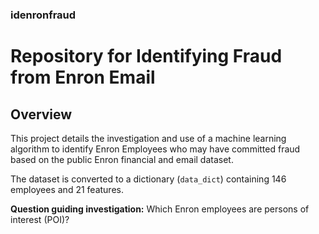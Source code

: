 ### idenronfraud
# Repository for Identifying Fraud from Enron Email

## Overview
This project details the investigation and use of a machine learning algorithm to identify Enron Employees who may have committed fraud based on the public Enron financial and email dataset.

The dataset is converted to a dictionary (`data_dict`) containing 146 employees and 21 features.

**Question guiding investigation:** Which Enron employees are persons of interest (POI)?
